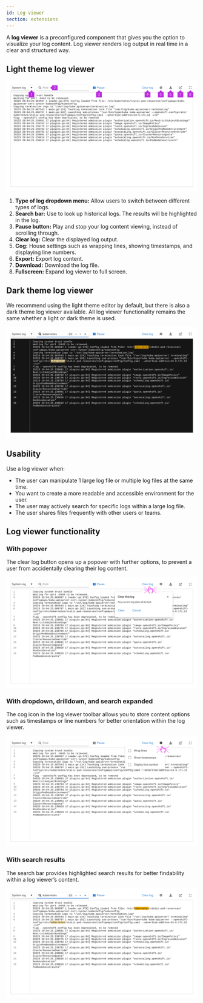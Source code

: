 ```yaml
---
id: Log viewer
section: extensions
---
```


A **log viewer** is a preconfigured component that gives you the option to visualize your log content. Log viewer renders log output in real time in a clear and structured way.

## Light theme log viewer

<img src="./img/logviewer.png" alt="Log Viewer"/>

1. **Type of log dropdown menu:** Allow users to switch between different types of logs.
2. **Search bar:** Use to look up historical logs. The results will be highlighted in the log.
3. **Pause button:** Play and stop your log content viewing, instead of scrolling through.
4. **Clear log:** Clear the displayed log output.
5. **Cog:** House settings such as wrapping lines, showing timestamps, and displaying line numbers.
6. **Export:** Export log content.
7. **Download:** Download the log file.
8. **Fullscreen:** Expand log viewer to full screen.

## Dark theme log viewer
We recommend using the light theme editor by default, but there is also a dark theme log viewer
available. All log viewer functionality remains the same whether a light or dark theme is used.

<img src="./img/logviewerdark.png" alt="Dark theme log viewer"/>

## Usability
Use a log viewer when:
* The user can manipulate 1 large log file or multiple log files at the same time.
* You want to create a more readable and accessible environment for the user.
* The user may actively search for specific logs within a large log file.
* The user shares files frequently with other users or teams.

## Log viewer functionality

### With popover
The clear log button opens up a popover with further options, to prevent a user from accidentally clearing their log content.

<img src="./img/logviewerclear.png" alt="Clear this log popover open on a Log viewer"/>

### With dropdown, drilldown, and search expanded
The cog icon in the log viewer toolbar allows you to store content options such as timestamps or line numbers for better orientation within the log viewer.

<img src="./img/logviewercog.png" alt="Cog options open on a Log viewer"/>

### With search results
The search bar provides highlighted search results for better findability within a log viewer’s content.

<img src="./img/logviewersearch.png" alt="Log Viewer with highlighted search results"/>
